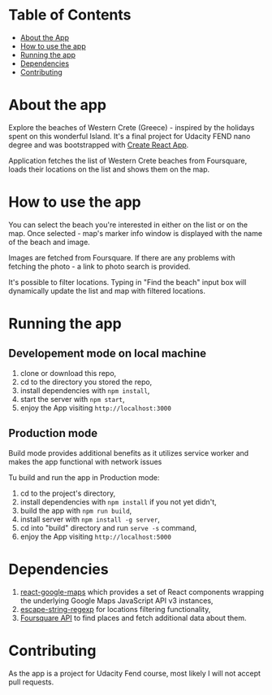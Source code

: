 

# Table of Contents

- [About the App](#about-the-app)
- [How to use the app](#how-to-use-the-app)
- [Running the app](#running-the-app)
- [Dependencies](#dependencies)
- [Contributing](#dependencies)

# About the app

Explore the beaches of Western Crete (Greece) - inspired by the holidays spent on this wonderful Island.
It's a final project for Udacity FEND nano degree and was bootstrapped with [Create React App](https://github.com/facebookincubator/create-react-app).

Application fetches the list of Western Crete beaches from Foursquare, loads their locations on the list and shows them on the map.

# How to use the app

You can select the beach you're interested in either on the list or on the map. Once selected - map's marker info window is displayed with the name of the beach and image.

Images are fetched from Foursquare. If there are any problems with fetching the photo - a link to photo search is provided.

It's possible to filter locations. Typing in "Find the beach" input box will dynamically update the list and map with filtered locations.

# Running the app

## Developement mode on local machine

1. clone or download this repo,
2. cd to the directory you stored the repo,
3. install dependencies with `npm install`,
4. start the server with `npm start`,
5. enjoy the App visiting `http://localhost:3000`

## Production mode

Build mode provides additional benefits as it utilizes service worker and makes the app functional with network issues

Tu build and run the app in Production mode:

1. cd to the project's directory,
2. install dependencies with `npm install` if you not yet didn't,
3. build the app with `npm run build`,
4. install server with `npm install -g server`,
5. cd into "build" directory and run `serve -s` command,
6. enjoy the App visiting `http://localhost:5000`

# Dependencies

1. [react-google-maps](https://tomchentw.github.io/react-google-maps/)
which provides a set of React components wrapping the underlying Google Maps JavaScript API v3 instances,
2. [escape-string-regexp](https://www.npmjs.com/package/escape-string-regexp) for locations filtering functionality,
3. [Foursquare API](https://developer.foursquare.com/) to find places and fetch additional data about them.

# Contributing

As the app is a project for Udacity Fend course, most likely I will not accept pull requests.
